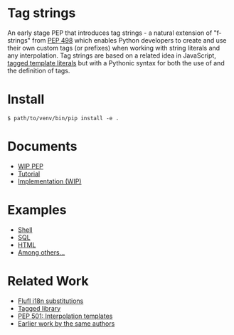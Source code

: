 # Tag strings

An early stage PEP that introduces tag strings - a natural extension of "f-strings" from [PEP 498](https://peps.python.org/pep-0498/) which enables Python developers to create and use their own custom tags (or prefixes) when working with string literals and any interpolation. Tag strings are based on a related idea in JavaScript, [tagged template literals](https://developer.mozilla.org/en-US/docs/Web/JavaScript/Reference/Template_literals#tagged_templates) but with a Pythonic syntax for both the use of and the definition of tags.

# Install

```shell
$ path/to/venv/bin/pip install -e .
```

# Documents

- [WIP PEP](https://github.com/jimbaker/tagstr/blob/main/docs/pep.rst)
- [Tutorial](https://github.com/jimbaker/tagstr/blob/main/docs/tutorial.rst)
- [Implementation (WIP)](https://github.com/gvanrossum/cpython/tree/tag-strings-v2)

# Examples

- [Shell](https://github.com/jimbaker/tagstr/blob/main/src/tagstr/shell.py)
- [SQL](https://github.com/jimbaker/tagstr/blob/main/src/tagstr/sql.py)
- [HTML](https://github.com/jimbaker/tagstr/blob/main/src/tagstr/htmldom.py)
- [Among others...](https://github.com/jimbaker/tagstr/blob/main/src/tagstr)

# Related Work

- [Flufl i18n substitutions](https://flufli18n.readthedocs.io/en/stable/using.html#substitutions-and-placeholders)
- [Tagged library](https://github.com/jviide/tagged)
- [PEP 501: Interpolation templates](https://peps.python.org/pep-0501/)
- [Earlier work by the same authors](https://github.com/jimbaker/fl-string-pep)
